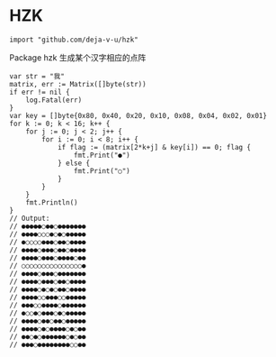 HZK
===

	import "github.com/deja-v-u/hzk"

Package hzk 生成某个汉字相应的点阵

	var str = "我"
	matrix, err := Matrix([]byte(str))
	if err != nil {
		log.Fatal(err)
	}
	var key = []byte{0x80, 0x40, 0x20, 0x10, 0x08, 0x04, 0x02, 0x01}
	for k := 0; k < 16; k++ {
		for j := 0; j < 2; j++ {
			for i := 0; i < 8; i++ {
				if flag := (matrix[2*k+j] & key[i]) == 0; flag {
					fmt.Print("●")
				} else {
					fmt.Print("○")
				}
			}
		}
		fmt.Println()
	}
	// Output:
	// ●●●●●○●●○●●●●●●●
	// ●●●●○○○●○●○●●●●●
	// ●○○○○●●●○●●○●●●●
	// ●●●●○●●●○●●○●●●●
	// ●●●●○●●●○●●●●○●●
	// ○○○○○○○○○○○○○○○●
	// ●●●●○●●●○●●●●●●●
	// ●●●●○●●●○●●○●●●●
	// ●●●●○●○●○●●○●●●●
	// ●●●●○○●●●○○●●●●●
	// ●●●○○●●●●○●●●●●●
	// ●○○●○●●●○●○●●●●●
	// ●●●●○●●○●●○●●●●●
	// ●●●●○●○●●●●○●○●●
	// ●●○●○●●●●●●○●○●●
	// ●●●○●●●●●●●●○○●●